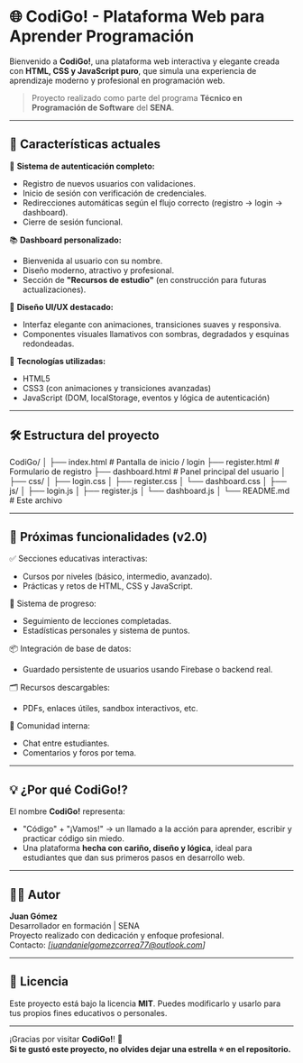 # 🌐 CodiGo! - Plataforma Web para Aprender Programación

Bienvenido a **CodiGo!**, una plataforma web interactiva y elegante creada con **HTML, CSS y JavaScript puro**, que simula una experiencia de aprendizaje moderno y profesional en programación web.

> Proyecto realizado como parte del programa **Técnico en Programación de Software** del **SENA**.

---

## 🚀 Características actuales

🔐 **Sistema de autenticación completo:**
- Registro de nuevos usuarios con validaciones.
- Inicio de sesión con verificación de credenciales.
- Redirecciones automáticas según el flujo correcto (registro → login → dashboard).
- Cierre de sesión funcional.

📚 **Dashboard personalizado:**
- Bienvenida al usuario con su nombre.
- Diseño moderno, atractivo y profesional.
- Sección de **"Recursos de estudio"** (en construcción para futuras actualizaciones).

🎨 **Diseño UI/UX destacado:**
- Interfaz elegante con animaciones, transiciones suaves y responsiva.
- Componentes visuales llamativos con sombras, degradados y esquinas redondeadas.

🧠 **Tecnologías utilizadas:**
- HTML5
- CSS3 (con animaciones y transiciones avanzadas)
- JavaScript (DOM, localStorage, eventos y lógica de autenticación)

---

## 🛠️ Estructura del proyecto

CodiGo/
│
├── index.html # Pantalla de inicio / login
├── register.html # Formulario de registro
├── dashboard.html # Panel principal del usuario
│
├── css/
│ ├── login.css
│ ├── register.css
│ └── dashboard.css
│
├── js/
│ ├── login.js
│ ├── register.js
│ └── dashboard.js
│
└── README.md # Este archivo

---

## 🌱 Próximas funcionalidades (v2.0)

✅ Secciones educativas interactivas:
- Cursos por niveles (básico, intermedio, avanzado).
- Prácticas y retos de HTML, CSS y JavaScript.

🧩 Sistema de progreso:
- Seguimiento de lecciones completadas.
- Estadísticas personales y sistema de puntos.

📦 Integración de base de datos:
- Guardado persistente de usuarios usando Firebase o backend real.

🗂 Recursos descargables:
- PDFs, enlaces útiles, sandbox interactivos, etc.

💬 Comunidad interna:
- Chat entre estudiantes.
- Comentarios y foros por tema.

---

## 💡 ¿Por qué CodiGo!?

El nombre **CodiGo!** representa:
- "Código" + "¡Vamos!" → un llamado a la acción para aprender, escribir y practicar código sin miedo.
- Una plataforma **hecha con cariño, diseño y lógica**, ideal para estudiantes que dan sus primeros pasos en desarrollo web.

---

## 🧑‍💻 Autor

**Juan Gómez**  
Desarrollador en formación | SENA  
Proyecto realizado con dedicación y enfoque profesional.  
Contacto: *[juandanielgomezcorrea77@outlook.com]*

---

## 📄 Licencia

Este proyecto está bajo la licencia **MIT**. Puedes modificarlo y usarlo para tus propios fines educativos o personales.

---

¡Gracias por visitar **CodiGo!**! 🎉  
**Si te gustó este proyecto, no olvides dejar una estrella ⭐ en el repositorio.**
